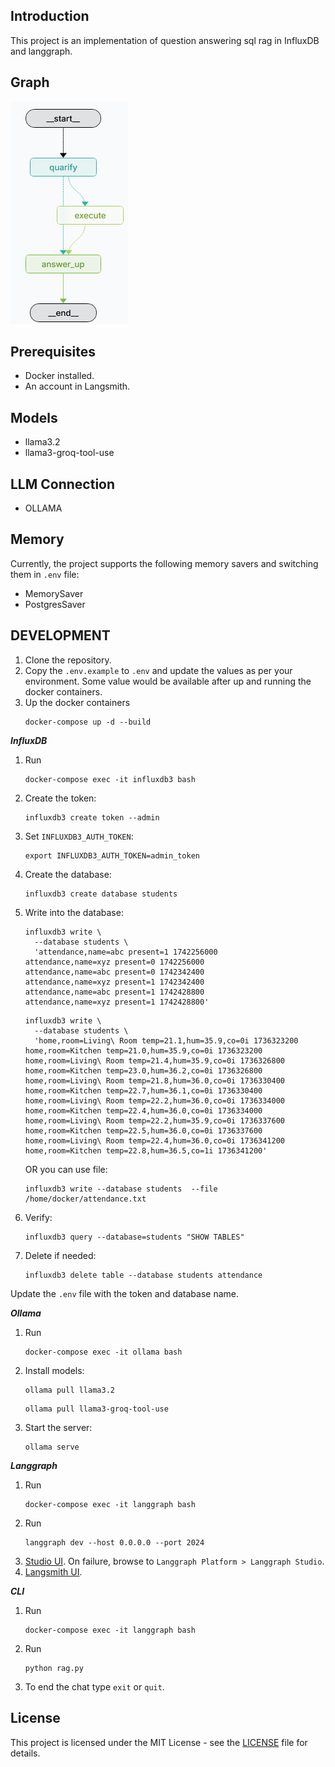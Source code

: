 ## Introduction
This project is an implementation of question answering sql rag in InfluxDB and langgraph.

## Graph
![DAG](static/influxdb-rag-white.png)

## Prerequisites
- Docker installed.
- An account in Langsmith.

## Models
- llama3.2
- llama3-groq-tool-use

## LLM Connection
- OLLAMA

## Memory
Currently, the project supports the following memory savers and switching them in `.env` file:
- MemorySaver
- PostgresSaver


## DEVELOPMENT
1. Clone the repository.
2. Copy the `.env.example` to `.env` and update the values as per your environment. Some value would be available after up and running the docker containers.
3. Up the docker containers
   ```
   docker-compose up -d --build
   ```

***InfluxDB***
1. Run
   ```
   docker-compose exec -it influxdb3 bash
   ```
2. Create the token:
    ```
    influxdb3 create token --admin
    ```
3. Set `INFLUXDB3_AUTH_TOKEN`:
    ```
    export INFLUXDB3_AUTH_TOKEN=admin_token
    ```
4. Create the database:
    ```
    influxdb3 create database students
    ```
5. Write into the database:
    ```
    influxdb3 write \
      --database students \
      'attendance,name=abc present=1 1742256000
    attendance,name=xyz present=0 1742256000
    attendance,name=abc present=0 1742342400
    attendance,name=xyz present=1 1742342400
    attendance,name=abc present=1 1742428800
    attendance,name=xyz present=1 1742428800'
    ```
    ```
    influxdb3 write \
      --database students \
      'home,room=Living\ Room temp=21.1,hum=35.9,co=0i 1736323200
    home,room=Kitchen temp=21.0,hum=35.9,co=0i 1736323200
    home,room=Living\ Room temp=21.4,hum=35.9,co=0i 1736326800
    home,room=Kitchen temp=23.0,hum=36.2,co=0i 1736326800
    home,room=Living\ Room temp=21.8,hum=36.0,co=0i 1736330400
    home,room=Kitchen temp=22.7,hum=36.1,co=0i 1736330400
    home,room=Living\ Room temp=22.2,hum=36.0,co=0i 1736334000
    home,room=Kitchen temp=22.4,hum=36.0,co=0i 1736334000
    home,room=Living\ Room temp=22.2,hum=35.9,co=0i 1736337600
    home,room=Kitchen temp=22.5,hum=36.0,co=0i 1736337600
    home,room=Living\ Room temp=22.4,hum=36.0,co=0i 1736341200
    home,room=Kitchen temp=22.8,hum=36.5,co=1i 1736341200'
    ```
    OR you can use file:
    ```
    influxdb3 write --database students  --file /home/docker/attendance.txt
    ```
6. Verify:
    ```
    influxdb3 query --database=students "SHOW TABLES"
    ```
7. Delete if needed:
    ```
    influxdb3 delete table --database students attendance
    ```
Update the `.env` file with the token and database name.

***Ollama***
1. Run
   ```
   docker-compose exec -it ollama bash
   ```
2. Install models:
   ```
   ollama pull llama3.2
   ```
   ```
   ollama pull llama3-groq-tool-use
   ```
3. Start the server:
   ```
   ollama serve
   ```

***Langgraph***
1. Run
   ```
   docker-compose exec -it langgraph bash
   ```
2. Run
   ```
   langgraph dev --host 0.0.0.0 --port 2024
   ```
3. [Studio UI](https://smith.langchain.com/studio/?baseUrl=http://127.0.0.1:2024). On failure, browse to `Langgraph Platform > Langgraph Studio`.
4. [Langsmith UI](https://smith.langchain.com).

***CLI***
1. Run
   ```
   docker-compose exec -it langgraph bash
   ```
2. Run
   ```
   python rag.py
   ```
3. To end the chat type `exit` or `quit`.


## License
This project is licensed under the MIT License - see the [LICENSE](LICENSE) file for details.
